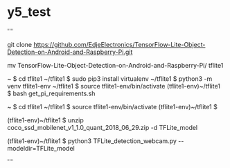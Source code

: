 # y5_test

'''

git clone https://github.com/EdjeElectronics/TensorFlow-Lite-Object-Detection-on-Android-and-Raspberry-Pi.git



mv TensorFlow-Lite-Object-Detection-on-Android-and-Raspberry-Pi/ tflite1


~ $ cd tflite1
~/tflite1 $ sudo pip3 install virtualenv
~/tflite1 $ python3 -m venv tflite1-env
~/tflite1 $ source tflite1-env/bin/activate
(tflite1-env)~/tflite1 $ bash get_pi_requirements.sh


~ $ cd tflite1
~/tflite1 $ source tflite1-env/bin/activate
(tflite1-env)~/tflite1 $


(tflite1-env)~/tflite1 $ unzip coco_ssd_mobilenet_v1_1.0_quant_2018_06_29.zip -d TFLite_model


(tflite1-env)~/tflite1 $ python3 TFLite_detection_webcam.py --modeldir=TFLite_model

'''
